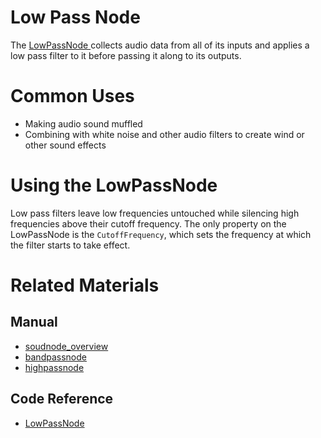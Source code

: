# Low Pass Node
The [ LowPassNode ](https://plasmaengine.github.io/PlasmaDocs/Plasma1/C++/code_reference/class_reference/lowpassnode.md) collects audio data from all of its inputs and applies a low pass filter to it before passing it along to its outputs.

# Common Uses

- Making audio sound muffled
- Combining with white noise and other audio filters to create wind or other sound effects

# Using the LowPassNode 

Low pass filters leave low frequencies untouched while silencing high frequencies above their cutoff frequency. The only property on the LowPassNode is the `CutoffFrequency`, which sets the frequency at which the filter starts to take effect.

# Related Materials
## Manual
- [soudnode_overview](https://plasmaengine.github.io/PlasmaDocs/Plasma1/Editor/audio/soundnode/soudnode_overview.md)
- [bandpassnode](https://plasmaengine.github.io/PlasmaDocs/Plasma1/Editor/audio/soundnode/bandpassnode.md)
- [highpassnode](https://plasmaengine.github.io/PlasmaDocs/Plasma1/Editor/audio/soundnode/highpassnode.md)

## Code Reference
- [ LowPassNode ](https://plasmaengine.github.io/PlasmaDocs/Plasma1/C++/code_reference/class_reference/lowpassnode.md) 

 